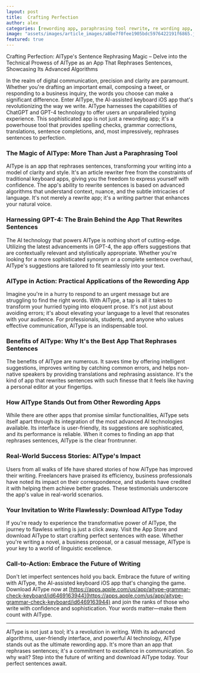 ```yaml
---
layout: post
title:  Crafting Perfection
author: alex
categories: [rewording app, paraphrasing tool rewrite, re wording app, app that rephrases sentences, article rewriter free, app that rewrites sentences, rewrite app]
image: "assets/images/article_images/a8be7f0fee1905bdc5976422191f6865.jpg"
featured: true
---
```


Crafting Perfection: AIType's Sentence Rephrasing Magic – Delve into the Technical Prowess of AIType as an App That Rephrases Sentences, Showcasing Its Advanced Algorithms

In the realm of digital communication, precision and clarity are paramount. Whether you're drafting an important email, composing a tweet, or responding to a business inquiry, the words you choose can make a significant difference. Enter AIType, the AI-assisted keyboard iOS app that's revolutionizing the way we write. AIType harnesses the capabilities of ChatGPT and GPT-4 technology to offer users an unparalleled typing experience. This sophisticated app is not just a rewording app; it's a powerhouse tool that provides spelling checks, grammar corrections, translations, sentence completions, and, most impressively, rephrases sentences to perfection.

### The Magic of AIType: More Than Just a Paraphrasing Tool

AIType is an app that rephrases sentences, transforming your writing into a model of clarity and style. It's an article rewriter free from the constraints of traditional keyboard apps, giving you the freedom to express yourself with confidence. The app's ability to rewrite sentences is based on advanced algorithms that understand context, nuance, and the subtle intricacies of language. It's not merely a rewrite app; it's a writing partner that enhances your natural voice.

### Harnessing GPT-4: The Brain Behind the App That Rewrites Sentences

The AI technology that powers AIType is nothing short of cutting-edge. Utilizing the latest advancements in GPT-4, the app offers suggestions that are contextually relevant and stylistically appropriate. Whether you're looking for a more sophisticated synonym or a complete sentence overhaul, AIType's suggestions are tailored to fit seamlessly into your text.

### AIType in Action: Practical Applications of the Rewording App

Imagine you're in a hurry to respond to an urgent message but are struggling to find the right words. With AIType, a tap is all it takes to transform your hurried typing into eloquent prose. It's not just about avoiding errors; it's about elevating your language to a level that resonates with your audience. For professionals, students, and anyone who values effective communication, AIType is an indispensable tool.

### Benefits of AIType: Why It's the Best App That Rephrases Sentences

The benefits of AIType are numerous. It saves time by offering intelligent suggestions, improves writing by catching common errors, and helps non-native speakers by providing translations and rephrasing assistance. It's the kind of app that rewrites sentences with such finesse that it feels like having a personal editor at your fingertips.

### How AIType Stands Out from Other Rewording Apps

While there are other apps that promise similar functionalities, AIType sets itself apart through its integration of the most advanced AI technologies available. Its interface is user-friendly, its suggestions are sophisticated, and its performance is reliable. When it comes to finding an app that rephrases sentences, AIType is the clear frontrunner.

### Real-World Success Stories: AIType's Impact

Users from all walks of life have shared stories of how AIType has improved their writing. Freelancers have praised its efficiency, business professionals have noted its impact on their correspondence, and students have credited it with helping them achieve better grades. These testimonials underscore the app's value in real-world scenarios.

### Your Invitation to Write Flawlessly: Download AIType Today

If you're ready to experience the transformative power of AIType, the journey to flawless writing is just a click away. Visit the App Store and download AIType to start crafting perfect sentences with ease. Whether you're writing a novel, a business proposal, or a casual message, AIType is your key to a world of linguistic excellence.

### Call-to-Action: Embrace the Future of Writing

Don't let imperfect sentences hold you back. Embrace the future of writing with AIType, the AI-assisted keyboard iOS app that's changing the game. Download AIType now at [https://apps.apple.com/us/app/aitype-grammar-check-keyboard/id6469163944](https://apps.apple.com/us/app/aitype-grammar-check-keyboard/id6469163944) and join the ranks of those who write with confidence and sophistication. Your words matter—make them count with AIType.

---

AIType is not just a tool; it's a revolution in writing. With its advanced algorithms, user-friendly interface, and powerful AI technology, AIType stands out as the ultimate rewording app. It's more than an app that rephrases sentences; it's a commitment to excellence in communication. So why wait? Step into the future of writing and download AIType today. Your perfect sentences await.